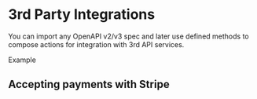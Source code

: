 # 3rd Party Integrations

You can import any OpenAPI v2/v3 spec and later use defined methods to compose actions for integration with 3rd API services.


Example

## Accepting payments with Stripe

